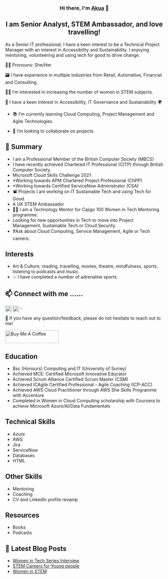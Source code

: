 
<h3 align="center">
Hi there, I'm <a href="https://linktr.ee/aopong" target="_blank" rel="noreferrer">Akua</a> 👋
</h3>

<h2 align="center">
I am Senior Analyst, STEM Ambassador, and love travelling!
</h2> 

As a Senior IT professional, I have a keen interest to be a Technical Project Manager with an interest in Accessibility and Sustainability. I enjoying mentoring, volunteering and using tech for good to drive change.

👩‍💼 Pronouns: She/Her

🗃️ I have experience in multiple industries from Retail, Automative, Financial and Consulting.

👩‍💻  I’m interested in increasing the number of women in STEM subjects.

🌠 I have a keen interest in Accessibility, IT Governance and Sustainability 🌍

- 📚 I’m currently learning Cloud Computing, Project Management and Agile Technologies.

- 👀 I’m looking to collaborate on projects.

## 📜 Summary

- I am a Professional Member of the British Computer Society (MBCS)
- I have recently achieved Chartered IT Professional (CITP) through British Computer Society.
- Microsoft Cloud Skills Challenge 2021
- *Working towards APM Chartered Project Professional (ChPP)
- *Working towards Certified ServiceNow Administrator (CSA)
- 📽️ Projects I am working on IT Sustainable Tech and using Tech for Good.
- A UK STEM Ambassador
- 👩‍🏫 I am a Technology Mentor for Cajigo 100 Women in Tech Mentoring programme.
- Looking for new opportunities in Tech to move into Project Management, Sustainable Tech or Cloud Security.
- ❓Ask about Cloud Computing, Service Management, Agile or Tech careers.

## Interests
- Art & Culture, reading, travelling, movies, theatre, mindfulness, sports, listening to podcasts and music.
- 💥 I have completed a number of adrenaline sports

## 📫 Connect with me ......

-<a href="https://www.linkedin.com/in/akua-opong"><img align="left" src="https://raw.githubusercontent.com/yushi1007/yushi1007/main/images/linkedin.svg" alt="Yu Shi | LinkedIn" width="21px"/></a>
<a href="https://instagram.com/cs41ao"><img align="left" src="https://raw.githubusercontent.com/yushi1007/yushi1007/main/images/instagram.svg" alt="Yu Shi | Instagram" width="21px"/></a>
</br>

💬 If you have any question/feedback, please do not hesitate to reach out to me!

<a href="https://www.buymeacoffee.com/aopong" target="_blank" rel="noreferrer nofollow">
      <img src="https://cdn.buymeacoffee.com/buttons/default-red.png" alt="Buy Me A Coffee" height="40" width="170" >
    </a>

## Education
- Bsc (Honours) Computing and IT (University of Surrey)
- Achieved MCE: Certified Microsoft Innovative Educator
- Achieved Scrum Alliance Certified Scrum Master (CSM)
- Achieved ICAgile Certified Professional - Agile Coaching (ICP-ACC)
- Achieved AWS Cloud Practitioner through AWS She Skills Programme with Accenture
- Completed in Women in Cloud Computing scholarship with Coursera to achieve Microsoft Azure/AI/Data Fundamentals

## Technical Skills
- Azure
- AWS
- Jira
- ServiceNow
- Databases
- HTML

## Other Skills
- Mentoring
- Coaching
- CV and LinkedIn profile revamp

## Resources
- Books
- Podcasts

## 📝 Latest Blog Posts

- [Women in Tech Series Interview](https://thetrendycoder.com/women-in-tech-series-interview-with-akua-opong/)
- [STEM Careers for Young people](https://futurefirst.org.uk/stem-careers-advice-for-young-people/)
- [Women in STEM](https://theblackwomenintech.com/story/akua/)
